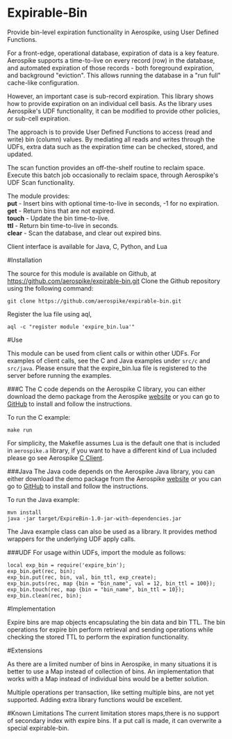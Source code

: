 Expirable-Bin
=============

Provide bin-level expiration functionality in Aerospike, using User Defined Functions.

For a front-edge, operational database, expiration of data is a key feature. Aerospike
supports a time-to-live on every record (row) in the database, and automated expiration
of those records - both foreground expiration, and background "eviction". This allows
running the database in a "run full" cache-like configuration.

However, an important case is sub-record expiration. This library shows how to provide
expiration on an individual cell basis. As the library uses Aerospike's UDF functionality,
it can be modified to provide other policies, or sub-cell expiration.

The approach is to provide User Defined Functions to access (read and write) bin (column) values.
By mediating all reads and writes through the UDFs, extra data such as the expiration time
can be checked, stored, and updated.

The scan function provides an off-the-shelf routine to reclaim space. Execute this batch
job occasionally to reclaim space, through Aerospike's UDF Scan functionality.

The module provides:  
**put** - Insert bins with optional time-to-live in seconds, -1 for no expiration.   
**get** - Return bins that are not expired.  
**touch** - Update the bin time-to-live.  
**ttl** - Return bin time-to-live in seconds.    
**clear** - Scan the database, and clear out expired bins.  

Client interface is available for Java, C, Python, and Lua

#Installation

The source for this module is available on Github, at https://github.com/aerospike/expirable-bin.git
Clone the Github repository using the following command:
```
git clone https://github.com/aerospike/expirable-bin.git
```

Register the lua file using aql,
```aql
aql -c "register module 'expire_bin.lua'"
```

#Use

This module can be used from client calls or within other UDFs. For examples of client
calls, see the C and Java examples under ```src/c``` and ```src/java```. Please ensure
that the expire_bin.lua file is registered to the server before running the examples.

###C 
The C code depends on the Aerospike C library, you can either download the demo package from the Aerospike [website](http://www.aerospike.com/docs/client/c/) or you can go to [GitHub](https://github.com/aerospike/aerospike-client-c) to install and follow the instructions.

To run the C example: 
```
make run 
```
For simplicity, the Makefile assumes Lua is the default one that is included in ```aerospike.a``` library, if you want to have a different kind of Lua included please go see Aerospike [C Client](https://docs.aerospike.com/display/V3/C+Client+Guide).

###Java
The Java code depends on the Aerospike Java library, you can either download the demo package from the Aerospike [website](http://www.aerospike.com/docs/client/java/) or you can go to [GitHub](https://github.com/aerospike/aerospike-client-java) to install and follow the instructions. 

To run the Java example:
```
mvn install
java -jar target/ExpireBin-1.0-jar-with-dependencies.jar
```
The Java example class can also be used as a library. It provides method wrappers for
the underlying UDF apply calls. 

###UDF
For usage within UDFs, import the module as follows:
```
local exp_bin = require('expire_bin');
exp_bin.get(rec, bin);
exp_bin.put(rec, bin, val, bin_ttl, exp_create);
exp_bin.puts(rec, map {bin = "bin_name", val = 12, bin_ttl = 100});
exp_bin.touch(rec, map {bin = "bin_name", bin_ttl = 10});
exp_bin.clean(rec, bin);
```

#Implementation

Expire bins are map objects encapsulating the bin data and bin TTL. The bin operations for
expire bin perform retrieval and sending operations while checking the stored TTL 
to perform the expiration functionality. 

#Extensions

As there are a limited number of bins in Aerospike, in many situations it is better to use a Map
instead of collection of bins. An implementation that works with a Map instead of individual bins
would be a better solution.

Multiple operations per transaction, like setting multiple bins, are not yet supported. Adding
extra library functions would be excellent.

#Known Limitations
The current limitation stores maps,there is no support of secondary index with expire bins.
If a put call is made, it can overwrite a special expirable-bin.